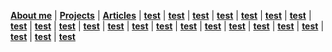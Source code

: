 
[**About me**](/about) | [**Projects**](/projects) | [**Articles**](/articles) | [**test**](/test) | [**test**](/test) | [**test**](/test) | [**test**](/test) | [**test**](/test) | [**test**](/test) | [**test**](/test) | [**test**](/test) | [**test**](/test) | [**test**](/test) | [**test**](/test) | [**test**](/test) | [**test**](/test) | [**test**](/test) | [**test**](/test) | [**test**](/test) | [**test**](/test) | [**test**](/test) | [**test**](/test) | [**test**](/test) | [**test**](/test) | [**test**](/test) | [**test**](/test)
